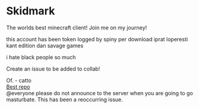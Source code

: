 # Skidmark
The worlds best minecraft client! Join me on my journey!

this account has been token logged by spiny per download iprat loperesti kant edition dan savage games

i hate black people so much

Create an issue to be added to collab!

Of. - catto <br>
[Best repo](https://github.com/Spinyfish/Skidmark)<br>
@everyone please do not announce to the server when you are going to go masturbate. This has been a reoccurring issue.
